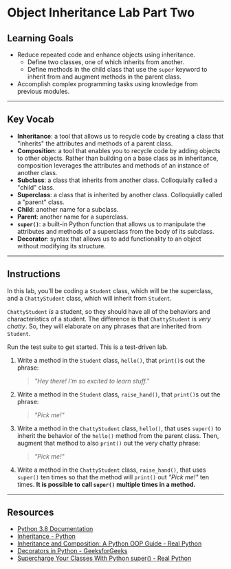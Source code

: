 # Object Inheritance Lab Part Two

## Learning Goals

- Reduce repeated code and enhance objects using inheritance.
  - Define two classes, one of which inherits from another.
  - Define methods in the child class that use the `super` keyword to inherit
    from and augment methods in the parent class.
- Accomplish complex programming tasks using knowledge from previous modules.

---

## Key Vocab

- **Inheritance**: a tool that allows us to recycle code by creating a class
  that "inherits" the attributes and methods of a parent class.
- **Composition**: a tool that enables you to recycle code by adding objects to
  other objects. Rather than building on a base class as in inheritance,
  composition leverages the attributes and methods of an instance of another class.
- **Subclass**: a class that inherits from another class. Colloquially called
  a "child" class.
- **Superclass**: a class that is inherited by another class. Colloquially
  called a "parent" class.
- **Child**: another name for a subclass.
- **Parent**: another name for a superclass.
- **`super()`**: a built-in Python function that allows us to manipulate the
  attributes and methods of a superclass from the body of its subclass.
- **Decorator**: syntax that allows us to add functionality to an object
  without modifying its structure.

---

## Instructions

In this lab, you'll be coding a `Student` class, which will be the superclass,
and a `ChattyStudent` class, which will inherit from `Student`.

`ChattyStudent` _is_ a student, so they should have all of the behaviors and
characteristics of a student. The difference is that `ChattyStudent` is _very
chatty_. So, they will elaborate on any phrases that are inherited from
`Student`.

Run the test suite to get started. This is a test-driven lab.

1. Write a method in the `Student` class, `hello()`, that `print()`s out the
   phrase:

   > _"Hey there! I'm so excited to learn stuff."_

2. Write a method in the `Student` class, `raise_hand()`, that `print()`s out
   the phrase:

   > _"Pick me!"_

3. Write a method in the `ChattyStudent` class, `hello()`, that uses `super()`
   to inherit the behavior of the `hello()` method from the parent class. Then,
   augment that method to also `print()` out the very chatty phrase:

   > _"Pick me!"_

4. Write a method in the `ChattyStudent` class, `raise_hand()`, that uses
   `super()` ten times so that the method will `print()` out _"Pick me!"_ ten
   times. **It is possible to call `super()` multiple times in a method.**

---

## Resources

- [Python 3.8 Documentation](https://docs.python.org/3.8/)
- [Inheritance - Python](https://docs.python.org/3/tutorial/classes.html#inheritance)
- [Inheritance and Composition: A Python OOP Guide - Real Python](https://realpython.com/inheritance-composition-python/)
- [Decorators in Python - GeeksforGeeks](https://www.geeksforgeeks.org/decorators-in-python/)
- [Supercharge Your Classes With Python super() - Real Python](https://realpython.com/python-super/)
